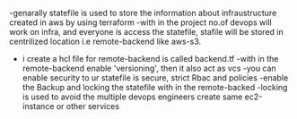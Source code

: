 -genarally statefile is used to store the information about infraustructure created in aws by using terraform
-with in the project no.of devops will work on infra, and everyone is access the statefile, stafile will be stored in centrilized location i.e remote-backend like aws-s3.
- i create a hcl file for remote-backend is called backend.tf
-with in the remote-backend enable 'versioning', then it also act as vcs
-you can enable security to ur statefile is secure, strict Rbac and policies
-enable the Backup and locking the statefile with in the remote-backed
-locking is used to avoid the multiple devops engineers create same ec2-instance or other services
